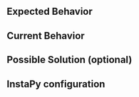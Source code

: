 <!-- Did you know that we have a Discord channel ? Join us: https://discord.gg/FDETsht -->
<!-- Is this a Feature Request ? Please, check out our Wiki first https://github.com/timgrossmann/InstaPy/wiki -->
## Expected Behavior

## Current Behavior

## Possible Solution (optional)

## InstaPy configuration

